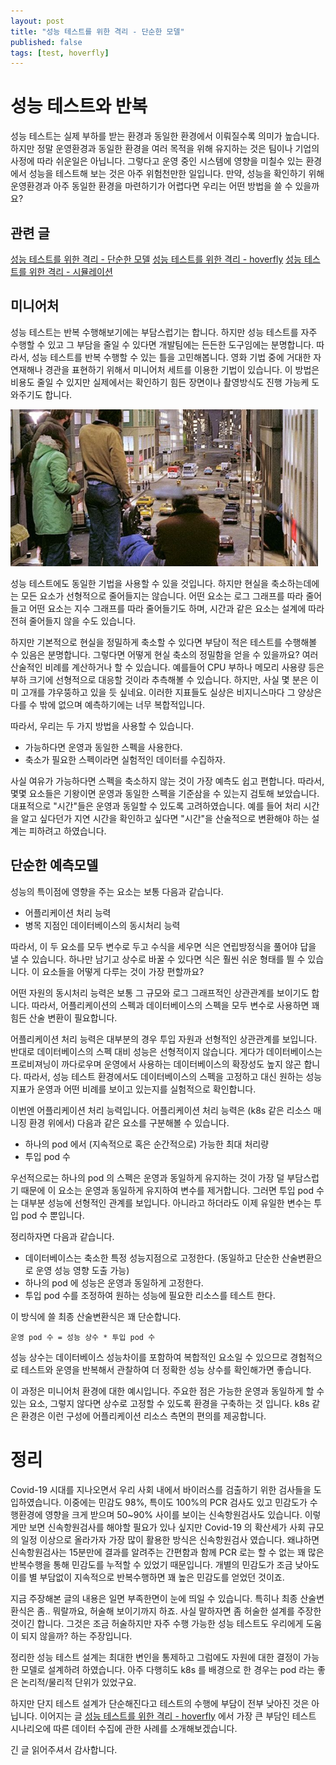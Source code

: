 ```yaml
---
layout: post
title: "성능 테스트를 위한 격리 - 단순한 모델"
published: false
tags: [test, hoverfly]
---
```


# 성능 테스트와 반복

성능 테스트는 실제 부하를 받는 환경과 동일한 환경에서 이뤄질수록 의미가 높습니다.
하지만 정말 운영환경과 동일한 환경을 여러 목적을 위해 유지하는 것은 팀이나 기업의 사정에 따라 쉬운일은 아닙니다.
그렇다고 운영 중인 시스템에 영향을 미칠수 있는 환경에서 성능을 테스트해 보는 것은 아주 위험천만한 일입니다.
만약, 성능을 확인하기 위해 운영환경과 아주 동일한 환경을 마련하기가 어렵다면 우리는 어떤 방법을 쓸 수 있을까요?

<!-- more -->

## 관련 글
[성능 테스트를 위한 격리 - 단순한 모델](/25)
[성능 테스트를 위한 격리 - hoverfly](/26)
[성능 테스트를 위한 격리 - 시뮬레이션](/27)

## 미니어처

성능 테스트는 반복 수행해보기에는 부담스럽기는 합니다. 하지만 성능 테스트를 자주 수행할 수 있고 그 부담을 줄일 수 있다면 개발팀에는 든든한 도구임에는 분명합니다.
따라서, 성능 테스트를 반복 수행할 수 있는 틀을 고민해봅니다. 영화 기법 중에 거대한 자연재해나 경관을 표현하기 위해서 미니어처 세트를 이용한 기법이 있습니다.
이 방법은 비용도 줄일 수 있지만 실제에서는 확인하기 힘든 장면이나 촬영방식도 진행 가능케 도와주기도 합니다.

![미니어처 기법](/images/posts/miniature.png)

성능 테스트에도 동일한 기법을 사용할 수 있을 것입니다. 하지만 현실을 축소하는데에는 모든 요소가 선형적으로 줄어들지는 않습니다.
어떤 요소는 로그 그래프를 따라 줄어들고 어떤 요소는 지수 그래프를 따라 줄어들기도 하며, 시간과 같은 요소는 설계에 따라 전혀 줄어들지 않을 수도 있습니다.

하지만 기본적으로 현실을 정밀하게 축소할 수 있다면 부담이 적은 테스트를 수행해볼 수 있음은 분명합니다.
그렇다면 어떻게 현실 축소의 정밀함을 얻을 수 있을까요? 여러 산술적인 비례를 계산하거나 할 수 있습니다. 예를들어 CPU 부하나 메모리 사용량 등은 부하 크기에 선형적으로 대응할 것이라 추측해볼 수 있습니다.
하지만, 사실 몇 분은 이미 고개를 갸우뚱하고 있을 듯 싶네요. 이러한 지표들도 실상은 비지니스마다 그 양상은 다를 수 밖에 없으며 예측하기에는 너무 복합적입니다.

따라서, 우리는 두 가지 방법을 사용할 수 있습니다.

- 가능하다면 운영과 동일한 스펙을 사용한다.
- 축소가 필요한 스펙이라면 실험적인 데이터를 수집하자.

사실 여유가 가능하다면 스펙을 축소하지 않는 것이 가장 예측도 쉽고 편합니다. 따라서, 몇몇 요소들은 기왕이면 운영과 동일한 스펙을 기준삼을 수 있는지 검토해 보았습니다.
대표적으로 "시간"들은 운영과 동일할 수 있도록 고려하였습니다. 예를 들어 처리 시간을 알고 싶다던가 지연 시간을 확인하고 싶다면 "시간"을 산술적으로 변환해야 하는 설계는 피하려고 하였습니다.

## 단순한 예측모델

성능의 특이점에 영향을 주는 요소는 보통 다음과 같습니다.

- 어플리케이션 처리 능력
- 병목 지점인 데이터베이스의 동시처리 능력

따라서, 이 두 요소를 모두 변수로 두고 수식을 세우면 식은 연립방정식을 풀어야 답을 낼 수 있습니다.
하나만 남기고 상수로 바꿀 수 있다면 식은 훨씬 쉬운 형태를 띌 수 있습니다.
이 요소들을 어떻게 다루는 것이 가장 편할까요?

어떤 자원의 동시처리 능력은 보통 그 규모와 로그 그래프적인 상관관계를 보이기도 합니다.
따라서, 어플리케이션의 스펙과 데이터베이스의 스펙을 모두 변수로 사용하면 꽤 힘든 산술 변환이 필요합니다.

어플리케이션 처리 능력은 대부분의 경우 투입 자원과 선형적인 상관관계를 보입니다.
반대로 데이터베이스의 스펙 대비 성능은 선형적이지 않습니다. 게다가 데이터베이스는 프로비져닝이 까다로우며 운영에서 사용하는 데이터베이스의 확장성도 높지 않곤 합니다.
따라서, 성능 테스트 환경에서도 데이터베이스의 스펙을 고정하고 대신 원하는 성능지표가 운영과 어떤 비례를 보이고 있는지를 실험적으로 확인합니다.

이번엔 어플리케이션 처리 능력입니다. 어플리케이션 처리 능력은 (k8s 같은 리소스 매니징 환경 위에서) 다음과 같은 요소를 구분해볼 수 있습니다.

- 하나의 pod 에서 (지속적으로 혹은 순간적으로) 가능한 최대 처리량
- 투입 pod 수

우선적으로는 하나의 pod 의 스펙은 운영과 동일하게 유지하는 것이 가장 덜 부담스럽기 때문에 이 요소는 운영과 동일하게 유지하여 변수를 제거합니다.
그러면 투입 pod 수는 대부분 성능에 선형적인 관계를 보입니다. 아니라고 하더라도 이제 유일한 변수는 투입 pod 수 뿐입니다.

정리하자면 다음과 같습니다.

- 데이터베이스는 축소한 특정 성능지점으로 고정한다. (동일하고 단순한 산술변환으로 운영 성능 영향 도출 가능)
- 하나의 pod 에 성능은 운영과 동일하게 고정한다.
- 투입 pod 수를 조정하여 원하는 성능에 필요한 리소스를 테스트 한다.

이 방식에 쓸 최종 산술변환식은 꽤 단순합니다.

```
운영 pod 수 = 성능 상수 * 투입 pod 수
```

성능 상수는 데이터베이스 성능차이를 포함하여 복합적인 요소일 수 있으므로 경험적으로 테스트와 운영을 반복해서 관찰하여 더 정확한 성능 상수를 확인해가면 좋습니다.

이 과정은 미니어처 환경에 대한 예시입니다. 주요한 점은 가능한 운영과 동일하게 할 수 있는 요소, 그렇지 않다면 상수로 고정할 수 있도록 환경을 구축하는 것 입니다.
k8s 같은 환경은 이런 구성에 어플리케이션 리소스 측면의 편의를 제공합니다.

# 정리

Covid-19 시대를 지나오면서 우리 사회 내에서 바이러스를 검출하기 위한 검사들을 도입하였습니다.
이중에는 민감도 98%, 특이도 100%의 PCR 검사도 있고 민감도가 수행환경에 영향을 크게 받으며 50~90% 사이를 보이는 신속항원검사도 있습니다.
이렇게만 보면 신속항원검사를 해야할 필요가 있나 싶지만 Covid-19 의 확산세가 사회 규모의 일정 이상으로 올라가자 가장 많이 활용한 방식은 신속항원검사 였습니다.
왜냐하면 신속항원검사는 15분만에 결과를 알려주는 간편함과 함께 PCR 로는 할 수 없는 꽤 많은 반복수행을 통해 민감도를 누적할 수 있었기 때문입니다.
개별의 민감도가 조금 낮아도 이를 별 부담없이 지속적으로 반복수행하면 꽤 높은 민감도를 얻었던 것이죠. 

지금 주장해본 글의 내용은 일면 부족한면이 눈에 띄일 수 있습니다. 특히나 최종 산술변환식은 좀.. 뭐랄까요, 허술해 보이기까지 하죠.
사실 말하자면 좀 허술한 설계를 주장한 것이긴 합니다. 그것은 조금 허술하지만 자주 수행 가능한 성능 테스트도 우리에게 도움이 되지 않을까? 하는 주장입니다.

정리한 성능 테스트 설계는 최대한 변인을 통제하고 그럼에도 자원에 대한 결정이 가능한 모델로 설계하려 하였습니다.
아주 다행히도 k8s 를 배경으로 한 경우는 pod 라는 좋은 논리적/물리적 단위가 있었구요.

하지만 단지 테스트 설계가 단순해진다고 테스트의 수행에 부담이 전부 낮아진 것은 아닙니다.
이어지는 글 [성능 테스트를 위한 격리 - hoverfly](/26) 에서 가장 큰 부담인 테스트 시나리오에 따른 데이터 수집에 관한 사례를 소개해보겠습니다.

긴 글 읽어주셔서 감사합니다.